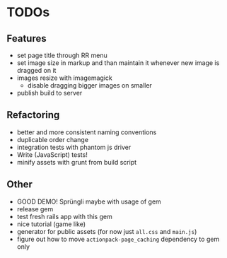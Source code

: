 # TODOs

## Features
- set page title through RR menu
- set image size in markup and than maintain it whenever new image is dragged on it
- images resize with imagemagick
	- disable dragging bigger images on smaller
- publish build to server

## Refactoring
- better and more consistent naming conventions
- duplicable order change
- integration tests with phantom js driver
- Write (JavaScript) tests!
- minify assets with grunt from build script


## Other
- GOOD DEMO! Sprüngli maybe with usage of gem
- release gem
- test fresh rails app with this gem
- nice tutorial (game like)
- generator for public assets (for now just `all.css` and `main.js`)
- figure out how to move `actionpack-page_caching` dependency to gem only
